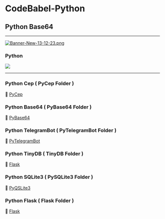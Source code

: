 # CodeBabel-Python

## Python Base64
___
[![Banner-New-13-12-23.png](https://i.postimg.cc/L6CqTCBD/Banner-New-13-12-23.png)](https://postimg.cc/MvBKZYLf)<h3>Python</h3>
<img src="https://img.shields.io/badge/python-3.10%20|%203.11-blue">
___

### Python Cep ( PyCep Folder ) 
📂 [PyCep](https://github.com/CharlesCodebabel/CodeBabel-Python/tree/main/PyCEP)

### Python Base64 ( PyBase64 Folder )
📂 [PyBase64](https://github.com/CharlesCodebabel/CodeBabel-Python/tree/main/PyBase64)

### Python TelegramBot ( PyTelegramBot Folder )
📂 [PyTelegramBot](https://github.com/CharlesCodebabel/CodeBabel-Python/tree/main/PyTelegramBot)

### Python TinyDB ( TinyDB Folder )
📂 [Flask](https://github.com/CharlesCodebabel/CodeBabel-Python/tree/main/Python%20Flask/)

### Python SQLite3 ( PySQLite3 Folder )
📂 [PyQSLite3](https://github.com/CharlesCodebabel/CodeBabel-Python/tree/main/PySQLite3)

### Python Flask ( Flask Folder )
📂 [Flask](https://github.com/CharlesCodebabel/CodeBabel-Python/tree/main/Python%20Flask/)